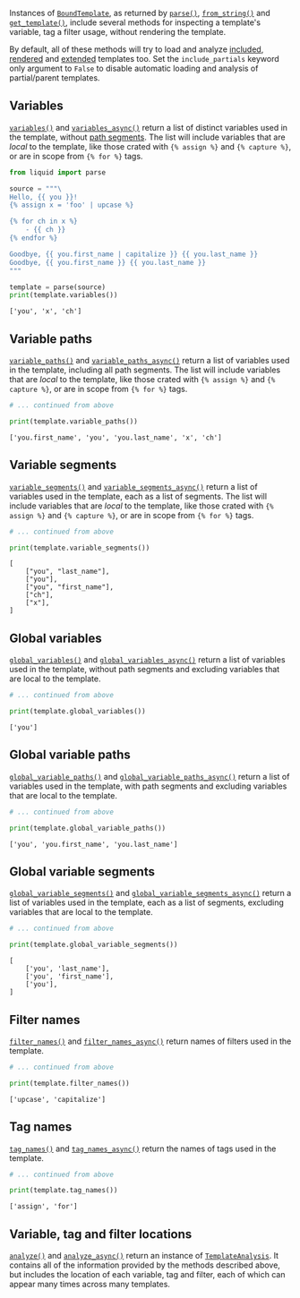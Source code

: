 Instances of [`BoundTemplate`](api/template.md), as returned by [`parse()`](api/convenience.md#liquid.parse), [`from_string()`](api/environment.md#liquid.Environment.from_string) and [`get_template()`](api/environment.md#liquid.Environment.get_template), include several methods for inspecting a template's variable, tag a filter usage, without rendering the template.

By default, all of these methods will try to load and analyze [included](tag_reference.md#include), [rendered](tag_reference.md#render) and [extended](optional_tags.md#extends) templates too. Set the `include_partials` keyword only argument to `False` to disable automatic loading and analysis of partial/parent templates.

## Variables

[`variables()`](api/template.md#liquid.BoundTemplate.variables) and [`variables_async()`](api/template.md#liquid.BoundTemplate.variables_async) return a list of distinct variables used in the template, without [path segments](variables_and_drops.md#paths-to-variables). The list will include variables that are _local_ to the template, like those crated with `{% assign %}` and `{% capture %}`, or are in scope from `{% for %}` tags.

```python
from liquid import parse

source = """\
Hello, {{ you }}!
{% assign x = 'foo' | upcase %}

{% for ch in x %}
    - {{ ch }}
{% endfor %}

Goodbye, {{ you.first_name | capitalize }} {{ you.last_name }}
Goodbye, {{ you.first_name }} {{ you.last_name }}
"""

template = parse(source)
print(template.variables())
```

```plain title="output"
['you', 'x', 'ch']
```

## Variable paths

[`variable_paths()`](api/template.md#liquid.BoundTemplate.variable_paths) and [`variable_paths_async()`](api/template.md#liquid.BoundTemplate.variable_paths_async) return a list of variables used in the template, including all path segments. The list will include variables that are _local_ to the template, like those crated with `{% assign %}` and `{% capture %}`, or are in scope from `{% for %}` tags.

```python
# ... continued from above

print(template.variable_paths())
```

```plain title="output"
['you.first_name', 'you', 'you.last_name', 'x', 'ch']
```

## Variable segments

[`variable_segments()`](api/template.md#liquid.BoundTemplate.variable_segments) and [`variable_segments_async()`](api/template.md#liquid.BoundTemplate.variable_segments_async) return a list of variables used in the template, each as a list of segments. The list will include variables that are _local_ to the template, like those crated with `{% assign %}` and `{% capture %}`, or are in scope from `{% for %}` tags.

```python
# ... continued from above

print(template.variable_segments())
```

```plain title="output"
[
    ["you", "last_name"],
    ["you"],
    ["you", "first_name"],
    ["ch"],
    ["x"],
]
```

## Global variables

[`global_variables()`](api/template.md#liquid.BoundTemplate.global_variables) and [`global_variables_async()`](api/template.md#liquid.BoundTemplate.global_variables_async) return a list of variables used in the template, without path segments and excluding variables that are local to the template.

```python
# ... continued from above

print(template.global_variables())
```

```plain title="output"
['you']
```

## Global variable paths

[`global_variable_paths()`](api/template.md#liquid.BoundTemplate.global_variable_paths) and [`global_variable_paths_async()`](api/template.md#liquid.BoundTemplate.global_variable_paths_async) return a list of variables used in the template, with path segments and excluding variables that are local to the template.

```python
# ... continued from above

print(template.global_variable_paths())
```

```plain title="output"
['you', 'you.first_name', 'you.last_name']
```

## Global variable segments

[`global_variable_segments()`](api/template.md#liquid.BoundTemplate.global_variable_segments) and [`global_variable_segments_async()`](api/template.md#liquid.BoundTemplate.global_variable_segments_async) return a list of variables used in the template, each as a list of segments, excluding variables that are local to the template.

```python
# ... continued from above

print(template.global_variable_segments())
```

```plain title="output"
[
    ['you', 'last_name'],
    ['you', 'first_name'],
    ['you'],
]
```

## Filter names

[`filter_names()`](api/template.md#liquid.BoundTemplate.filter_names) and [`filter_names_async()`](api/template.md#liquid.BoundTemplate.filter_names_async) return names of filters used in the template.

```python
# ... continued from above

print(template.filter_names())
```

```plain title="output"
['upcase', 'capitalize']
```

## Tag names

[`tag_names()`](api/template.md#liquid.BoundTemplate.tag_names) and [`tag_names_async()`](api/template.md#liquid.BoundTemplate.tag_names_async) return the names of tags used in the template.

```python
# ... continued from above

print(template.tag_names())
```

```plain title="output"
['assign', 'for']
```

## Variable, tag and filter locations

[`analyze()`](api/template.md#liquid.BoundTemplate.analyze) and [`analyze_async()`](api/template.md#liquid.BoundTemplate.analyze_async) return an instance of [`TemplateAnalysis`](api/template.md#liquid.static_analysis.TemplateAnalysis). It contains all of the information provided by the methods described above, but includes the location of each variable, tag and filter, each of which can appear many times across many templates.
